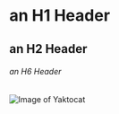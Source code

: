 # an H1 Header
## an H2 Header
###### an H6 Header
![Image of Yaktocat](https://octodex.github.com/images/yaktocat.png)
